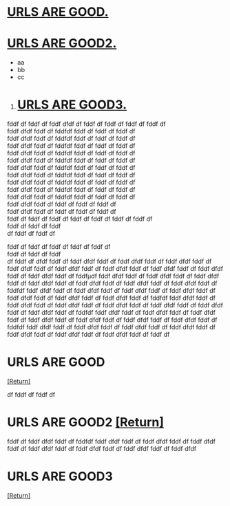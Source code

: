 

# [URLS ARE GOOD.](#URLS-ARE-GOOD-1)
[urls-are-good]: #urls-are-good

# [URLS ARE GOOD2.](#URLS-ARE-GOOD2--Return)
[urls-are-good2]: #urls-are-good2
 - aa
 - bb
 - cc



1. # [  URLS ARE GOOD3.](#urls-are-good3-1)
[  URLS ARE GOOD3]: #--urls-are-good3

fddf
df
fddf
df
fddf
dfdf
df
fddf
df
fddf
df
fddf
df
fddf
df<br>
fddf
dfdf
fddf
df
fddfdf
fddf
df
fddf
df
fddf
df<br>
fddf
dfdf
fddf
df
fddfdf
fddf
df
fddf
df
fddf
df<br>
fddf
dfdf
fddf
df
fddfdf
fddf
df
fddf
df
fddf
df<br>
fddf
dfdf
fddf
df
fddfdf
fddf
df
fddf
df
fddf
df<br>
fddf
dfdf
fddf
df
fddfdf
fddf
df
fddf
df
fddf
df<br>
fddf
dfdf
fddf
df
fddfdf
fddf
df
fddf
df
fddf
df<br>
fddf
dfdf
fddf
df
fddfdf
fddf
df
fddf
df
fddf
df<br>
fddf
dfdf
fddf
df
fddfdf
fddf
df
fddf
df
fddf
df<br>
fddf
dfdf
fddf
df
fddfdf
fddf
df
fddf
df
fddf
df<br>
fddf
dfdf
fddf
df
fddfdf
fddf
df
fddf
df
fddf
df<br>
fddf
dfdf
fddf
df
fddf
df
fddf
df
fddf
df<br>
fddf
dfdf
fddf
df
fddf
df
fddf
df
fddf
df<br>
fddf
df
fddf
df
fddf
df
fddf
df
fddf
df
fddf
df
fddf
df<br>
fddf
df
fddf
df
fddf<br>
df
fddf
df
fddf
df

fddf
df
fddf
df
fddf
df
fddf
df
fddf
df<br>
fddf
df
fddf
df
fddf<br>
df
fddf
df
dfdf
fddf
df
fddf
dfdf
fddf
df
fddf
dfdf
fddf
df
fddf
dfdf
fddf
df
fddf
dfdf
fddf
df
fddf
dfdf
fddf
df
fddf
dfdf
fddf
df
fddf
dfdf
fddf
df
fddf
dfdf
fddf
df
fddf
dfdf
fddf
df
fddfµdf
fddf
dfdf
fddf
df
fddf
dfdf
fddf
df
fddf
dfdf
fddf
df
fddf
dfdf
fddf
df
fddf
dfdf
fddf
df
fddf
dfdf
fddf
df
fddf
dfdf
fddf
df
fddfdf
fddf
dfdf
fddf
df
fddf
dfdf
fddf
df
fddf
dfdf
fddf
df
fddf
dfdf
fddf
df
fddf
dfdf
fddf
df
fddf
dfdf
fddf
df
fddf
dfdf
fddf
df
fddfdf
fddf
dfdf
fddf
df
fddf
dfdf
fddf
df
fddf
dfdf
fddf
df
fddf
dfdf
fddf
df
fddf
dfdf
fddf
df
fddf
dfdf
fddf
df
fddf
dfdf
fddf
df
fddfdf
fddf
dfdf
fddf
df
fddf
dfdf
fddf
df
fddf
dfdf
fddf
df
fddf
dfdf
fddf
df
fddf
dfdf
fddf
df
fddf
dfdf
fddf
df
fddf
dfdf
fddf
df
fddfdf
fddf
dfdf
fddf
df
fddf
dfdf
fddf
df
fddf
dfdf
fddf
df
fddf
dfdf
fddf
df
fddf
dfdf
fddf
df
fddf
dfdf
fddf
df
fddf
dfdf
fddf
df
fddf
df
# URLS ARE GOOD 
[[Return]][urls-are-good]

df
fddf
df
fddf
df


# URLS ARE GOOD2  [[Return]][urls-are-good2]







fddf
df
fddf
dfdf
fddf
df
fddfdf
fddf
dfdf
fddf
df
fddf
dfdf
fddf
df
fddf
dfdf
fddf
df
fddf
dfdf
fddf
df
fddf
dfdf
fddf
df
fddf
dfdf
fddf
df
fddf
dfdf



# URLS ARE GOOD3  
[[Return]][URLS ARE GOOD3]
